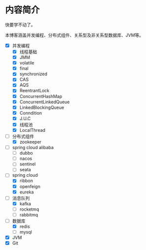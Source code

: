 # 内容简介

快要学不动了。

本博客涵盖并发编程、分布式组件、关系型及非关系型数据库、JVM等。



- [x] 并发编程
  - [x] 线程基础
  - [x] JMM
  - [x] volatile
  - [x] final
  - [x] synchronized
  - [x] CAS
  - [x] AQS
  - [x] ReentrantLock
  - [x] ConcurrentHashMap
  - [x] ConcurrentLinkedQueue
  - [x] LinkedBlockingQueue
  - [x] Conndition
  - [x] J.U.C
  - [x] 线程池
  - [x] LocalThread
- [ ] 分布式组件
  - [x] zookeeper
- [ ] spring cloud alibaba
  - [ ] dubbo
  - [ ] nacos
  - [ ] sentinel
  - [ ] seata
- [ ] spring cloud
  - [x] ribbon
  - [x] openfeign
  - [x] eureka 
- [ ] 消息队列
  - [x] kafka
  - [ ] rocketmq
  - [ ] rabbitmq
- [ ] 数据库
  - [x] redis
  - [ ] mysql
- [x] JVM
- [x] Git
